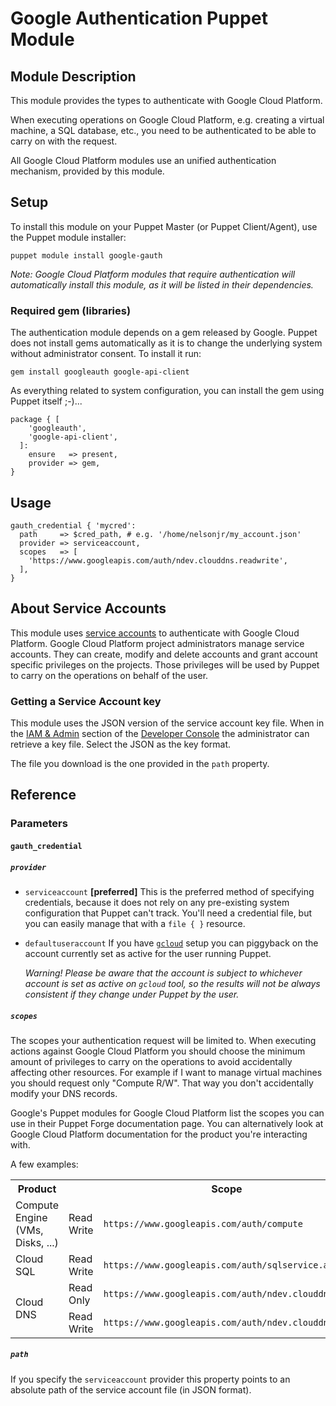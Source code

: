 # Google Authentication Puppet Module

## Module Description

This module provides the types to authenticate with Google Cloud Platform.

When executing operations on Google Cloud Platform, e.g. creating a virtual
machine, a SQL database, etc., you need to be authenticated to be able to carry
on with the request.

All Google Cloud Platform modules use an unified authentication mechanism,
provided by this module.

## Setup

To install this module on your Puppet Master (or Puppet Client/Agent), use the
Puppet module installer:

    puppet module install google-gauth

_Note: Google Cloud Platform modules that require authentication will
automatically install this module, as it will be listed in their dependencies._

### Required gem (libraries)

The authentication module depends on a gem released by Google. Puppet does not
install gems automatically as it is to change the underlying system without
administrator consent. To install it run:

    gem install googleauth google-api-client

As everything related to system configuration, you can install the gem using
Puppet itself ;-)...

```puppet
package { [
    'googleauth',
    'google-api-client',
  ]:
    ensure   => present,
    provider => gem,
}
```

## Usage

```puppet
gauth_credential { 'mycred':
  path     => $cred_path, # e.g. '/home/nelsonjr/my_account.json'
  provider => serviceaccount,
  scopes   => [
    'https://www.googleapis.com/auth/ndev.clouddns.readwrite',
  ],
}
```

## About Service Accounts

This module uses [service accounts][doc-accounts] to authenticate with Google
Cloud Platform. Google Cloud Platform project administrators manage service
accounts.  They can create, modify and delete accounts and grant account
specific privileges on the projects. Those privileges will be used by Puppet to
carry on the operations on behalf of the user.

### Getting a Service Account key

This module uses the JSON version of the service account key file. When in the
[IAM & Admin][iam-admin] section of the [Developer Console][console] the
administrator can retrieve a key file. Select the JSON as the key format.

The file you download is the one provided in the `path` property.


## Reference

### Parameters

#### `gauth_credential`

##### `provider`

- `serviceaccount` **[preferred]**
	This is the preferred method of specifying credentials, because it does not
	rely on any pre-existing system configuration that Puppet can't track. You'll
	need a credential file, but you can easily manage that with a `file { }`
	resource.

- `defaultuseraccount`
  If you have [`gcloud`][gcloud] setup you can piggyback on the account
  currently set as active for the user running Puppet.

	_Warning! Please be aware that the account is subject to whichever account is
	set as active on `gcloud` tool, so the results will not be always consistent
	if they change under Puppet by the user._

##### `scopes`

The scopes your authentication request will be limited to. When executing
actions against Google Cloud Platform you should choose the minimum amount of
privileges to carry on the operations to avoid accidentally affecting other
resources. For example if I want to manage virtual machines you should request
only "Compute R/W". That way you don't accidentally modify your DNS records.

Google's Puppet modules for Google Cloud Platform list the scopes you can use in
their Puppet Forge documentation page. You can alternatively look at Google
Cloud Platform documentation for the product you're interacting with.

A few examples:

<table>
  <tr>
    <th>Product</th>
    <th colspan='2'>Scope</th>
  </tr>
  <tr>
    <td>Compute Engine (VMs, Disks, ...)</td>
    <td>Read Write</td>
    <td><code>https://www.googleapis.com/auth/compute</code></td>
  </tr>
  <tr>
    <td>Cloud SQL</td>
    <td>Read Write</td>
    <td><code>https://www.googleapis.com/auth/sqlservice.admin</code></td>
  </tr>
  <tr>
    <td rowspan='2'>Cloud DNS</td>
    <td>Read Only</td>
    <td><code>https://www.googleapis.com/auth/ndev.clouddns.readonly</code></td>
  </tr>
  <tr>
    <td>Read Write</td>
    <td><code>https://www.googleapis.com/auth/ndev.clouddns.readwrite</code></td>
  </tr>
</table>


##### `path`

If you specify the `serviceaccount` provider this property points to an absolute
path of the service account file (in JSON format).





[gcloud]: https://cloud.google.com/sdk
[console]: https://cloud.google.com/console
[doc-accounts]: https://cloud.google.com/compute/docs/access/service-accounts
[iam-admin]: https://console.cloud.google.com/iam-admin/serviceaccounts/project
